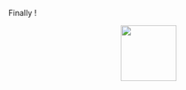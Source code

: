 Finally !
<div id="header" align="center">
  <img src="https://user-images.githubusercontent.com/70228821/155372203-882181cc-73b4-41fe-9213-ed93cf6f6ba5.png" width="100" />
</div>
